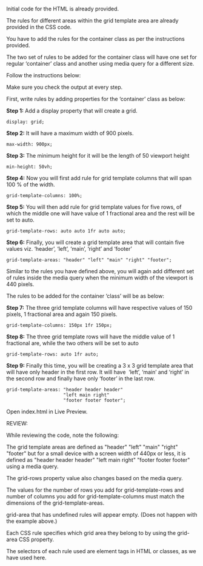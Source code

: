 Initial code for the HTML is already provided.

The rules for different areas within the grid template area are already provided in the CSS code. 

You have to add the rules for the container class as per the instructions provided.

The two set of rules to be added for the container class will have one set for regular ‘container’ class and another using media query for a different size.

Follow the instructions below:

Make sure you check the output at every step.

First, write rules by adding properties for the ‘container’ class as below:

**Step 1:**  Add a display property that will create a grid.

```
display: grid;
```

**Step 2:**  It will have a maximum width of 900 pixels.

```
max-width: 900px;
```

**Step 3:**  The minimum height for it will be the length of 50 viewport height

```
min-height: 50vh;
```

**Step 4:**  Now you will first add rule for grid template columns that will span 100 % of the width.

```
grid-template-columns: 100%;
```

**Step 5:**  You will then add rule for grid template values for five rows, of which the middle one will have value of 1 fractional area and the rest will be set to auto.

```
grid-template-rows: auto auto 1fr auto auto;
```

**Step 6:**  Finally, you will create a grid template area that will contain five values viz. ‘header’, ‘left’, ‘main’, ‘right’ and ‘footer’

```
grid-template-areas: "header" "left" "main" "right" "footer";
```

Similar to the rules you have defined above, you will again add different set of rules inside the media query when the minimum width of the viewport is 440 pixels.

The rules to be added for the container ‘class’ will be as below:

**Step 7:**  The three grid template columns will have respective values of 150 pixels, 1 fractional area and again 150 pixels.

```
grid-template-columns: 150px 1fr 150px;
```

**Step 8:**  The three grid template rows will have the middle value of 1 fractional are, while the two others will be set to auto

```
grid-template-rows: auto 1fr auto;
```

**Step 9:**  Finally this time, you will be creating a 3 x 3 grid template area that will have only header in the first row. It will have  ‘left’, ‘main’ and ‘right’ in the second row and finally have only ‘footer’ in the last row.

```
grid-template-areas: "header header header" 
                     "left main right" 
					 "footer footer footer";
```


Open index.html in Live Preview.


REVIEW:


While reviewing the code, note the following:

The grid template areas are defined as "header" "left" "main" "right" "footer" but for a small device with a screen width of 440px or less, it is defined as "header header header" "left main right" "footer footer footer" using a media query.

The grid-rows property value also changes based on the media query.

The values for the number of rows you add for grid-template-rows and number of columns you add for grid-template-columns must match the dimensions of the grid-template-areas.  

grid-area that has undefined rules will appear empty. (Does not happen with the example above.)

Each CSS rule specifies which grid area they belong to by using the grid-area CSS property.

The selectors of each rule used are element tags in HTML or classes, as we have used here. 